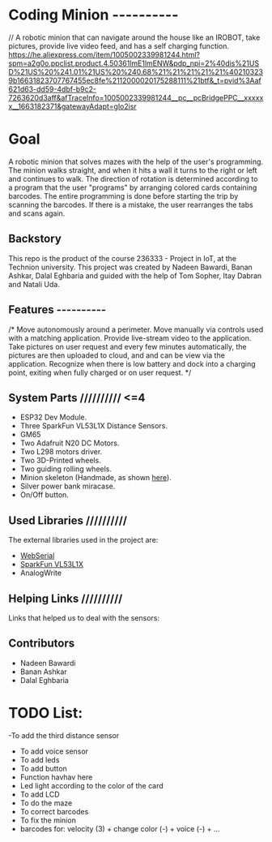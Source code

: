 # Coding Minion ----------
// A robotic minion that can navigate around the house like an IROBOT, take pictures, provide live video feed, and has a self charging function.
https://he.aliexpress.com/item/1005002339981244.html?spm=a2g0o.ppclist.product.4.50361lmE1lmENW&pdp_npi=2%40dis%21USD%21US%20%241.01%21US%20%240.68%21%21%21%21%21%402103239b16631823707767455ec8fe%2112000020175288111%21btf&_t=pvid%3Aaf621d63-dd59-4dbf-b9c2-7263620d3aff&afTraceInfo=1005002339981244__pc__pcBridgePPC__xxxxxx__1663182371&gatewayAdapt=glo2isr

# Goal 
A robotic minion that solves mazes with the help of the user's programming. The minion walks straight, and when it hits a wall it turns to the right or left and continues to walk. The direction of rotation is determined according to a program that the user "programs" by arranging colored cards containing barcodes. The entire programming is done before starting the trip by scanning the barcodes. If there is a mistake, the user rearranges the tabs and scans again.

## Backstory
This repo is the product of the course 236333 - Project in IoT, at the Technion university. This project was created by Nadeen Bawardi, Banan Ashkar, Dalal Eghbaria and guided with the help of Tom Sopher, Itay Dabran and Natali Uda.

## Features ----------
/* Move autonomously around a perimeter.
Move manually via controls used with a matching application.
Provide live-stream video to the application.
Take pictures on user request and every few minutes automatically, the pictures are then uploaded to cloud, and and can be view via the application.
Recognize when there is low battery and dock into a charging point, exiting when fully charged or on user request.
*/

## System Parts ////////// <=4
* ESP32 Dev Module.
* Three SparkFun VL53L1X Distance Sensors.
* GM65
* Two Adafruit N20 DC Motors.
* Two L298 motors driver.
* Two 3D-Printed wheels.
* Two guiding rolling wheels.
* Minion skeleton (Handmade, as shown [here](https://www.youtube.com/watch?v=xytOwOuyp5M)).
* Silver power bank miracase.
* On/Off button.

## Used Libraries //////////
The external libraries used in the project are:
* [WebSerial](https://randomnerdtutorials.com/esp32-webserial-library/)
* [SparkFun VL53L1X](https://github.com/sparkfun/SparkFun_VL53L1X_Arduino_Library)
* AnalogWrite

## Helping Links //////////
Links that helped us to deal with the sensors:


## Contributors
* Nadeen Bawardi
* Banan Ashkar
* Dalal Eghbaria


# TODO List: 
-To add the third distance sensor
- To add voice sensor
- To add leds
- To add button
- Function havhav here
- Led light according to the color of the card
- To add LCD
- To do the maze
- To correct barcodes
- To fix the minion
- barcodes for: velocity (3) + change color (-) + voice (-) + ...
